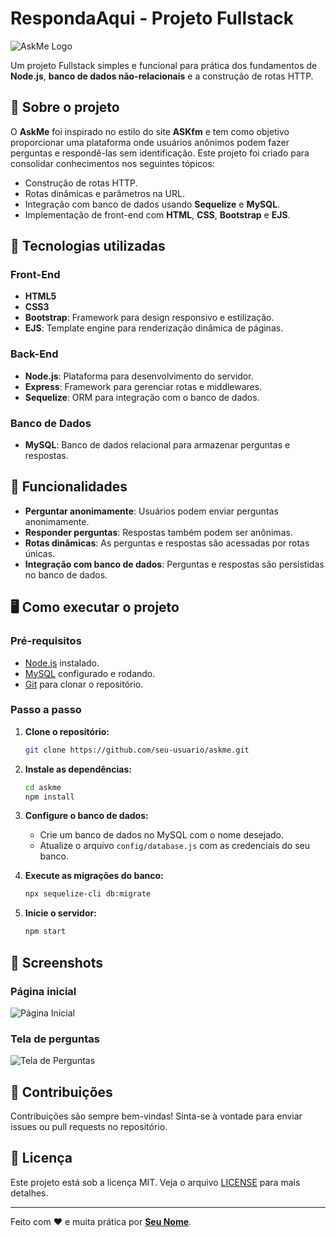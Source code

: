# RespondaAqui - Projeto Fullstack

![AskMe Logo](https://via.placeholder.com/600x200.png?text=AskMe)

Um projeto Fullstack simples e funcional para prática dos fundamentos de **Node.js**, **banco de dados não-relacionais** e a construção de rotas HTTP.

## 📝 Sobre o projeto

O **AskMe** foi inspirado no estilo do site **ASKfm** e tem como objetivo proporcionar uma plataforma onde usuários anônimos podem fazer perguntas e respondê-las sem identificação. Este projeto foi criado para consolidar conhecimentos nos seguintes tópicos:

- Construção de rotas HTTP.
- Rotas dinâmicas e parâmetros na URL.
- Integração com banco de dados usando **Sequelize** e **MySQL**.
- Implementação de front-end com **HTML**, **CSS**, **Bootstrap** e **EJS**.

## 🚀 Tecnologias utilizadas

### **Front-End**
- **HTML5**
- **CSS3**
- **Bootstrap**: Framework para design responsivo e estilização.
- **EJS**: Template engine para renderização dinâmica de páginas.

### **Back-End**
- **Node.js**: Plataforma para desenvolvimento do servidor.
- **Express**: Framework para gerenciar rotas e middlewares.
- **Sequelize**: ORM para integração com o banco de dados.

### **Banco de Dados**
- **MySQL**: Banco de dados relacional para armazenar perguntas e respostas.

## 🌟 Funcionalidades
- **Perguntar anonimamente**: Usuários podem enviar perguntas anonimamente.
- **Responder perguntas**: Respostas também podem ser anônimas.
- **Rotas dinâmicas**: As perguntas e respostas são acessadas por rotas únicas.
- **Integração com banco de dados**: Perguntas e respostas são persistidas no banco de dados.

## 🖥️ Como executar o projeto

### Pré-requisitos
- [Node.js](https://nodejs.org/) instalado.
- [MySQL](https://www.mysql.com/) configurado e rodando.
- [Git](https://git-scm.com/) para clonar o repositório.

### Passo a passo

1. **Clone o repositório:**
   ```bash
   git clone https://github.com/seu-usuario/askme.git
   ```

2. **Instale as dependências:**
   ```bash
   cd askme
   npm install
   ```

3. **Configure o banco de dados:**
   - Crie um banco de dados no MySQL com o nome desejado.
   - Atualize o arquivo `config/database.js` com as credenciais do seu banco.

4. **Execute as migrações do banco:**
   ```bash
   npx sequelize-cli db:migrate
   ```

5. **Inicie o servidor:**
   ```bash
   npm start
   ```
## 📸 Screenshots

### Página inicial
![Página Inicial](https://via.placeholder.com/800x400.png?text=P%C3%A1gina+Inicial)

### Tela de perguntas
![Tela de Perguntas](https://via.placeholder.com/800x400.png?text=Tela+de+Perguntas)

## 🤝 Contribuições
Contribuições são sempre bem-vindas! Sinta-se à vontade para enviar issues ou pull requests no repositório.

## 📜 Licença
Este projeto está sob a licença MIT. Veja o arquivo [LICENSE](./LICENSE) para mais detalhes.

---

Feito com ❤️ e muita prática por **[Seu Nome](https://github.com/seu-usuario)**.


